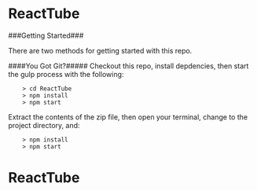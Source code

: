 # ReactTube

###Getting Started###

There are two methods for getting started with this repo.

####You Got Git?#####
Checkout this repo, install depdencies, then start the gulp process with the following:

```
	> cd ReactTube
	> npm install
	> npm start
```


 Extract the contents of the zip file, then open your terminal, change to the project directory, and:

```
	> npm install
	> npm start
```
# ReactTube
